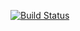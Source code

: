 [![Build Status](https://travis-ci.org/jbee/silk.svg?branch=master)](https://travis-ci.org/jbee/silk)
